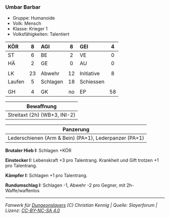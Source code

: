 ### Umbar Barbar

- Gruppe: Humanoide
- Volk: Mensch
- Klasse: Krieger 1
- Volksfähigkeiten: Talentiert

| KÖR    |  8  | AGI      |  8  | GEI        |  4  |
| :----- | :-: | :------- | :-: | :--------- | :-: |
| ST     |  6  | BE       |  2  | VE         |  0  |
| HÄ     |  2  | GE       |  0  | AU         |  0  |
|        |     |          |     |            |     |
| LK     | 23  | Abwehr   | 12  | Initiative |  8  |
| Laufen |  5  | Schlagen | 18  | Schiessen  |     |
|        |     |          |     |            |     |
| GH     |  4  | GK       | no  | EP         | 58  |

|          Bewaffnung          |
| :--------------------------: |
| Streitaxt (2h) (WB+3, INI-2) |

|                       Panzerung                       |
| :---------------------------------------------------: |
| Lederschienen (Arm & Bein) (PA+1), Lederpanzer (PA+1) |

**Brutaler Hieb I:** Schlagen +KÖR

**Einstecker I:** Lebenskraft +3 pro Talentrang. Krankheit und Gift trotzen +1 pro Talentrang.

**Kämpfer I:** Schlagen +1 pro Talentrang.

**Rundumschlag I:** Schlagen -1, Abwehr -2 pro Gegner, mit 2h-Waffe/waffenlos

---

_Fanwerk für [Dungeonslayers](https://www.dungeonslayers.net/) (C) Christian Kennig | Quelle: Slayerforum | Lizenz: [CC-BY-NC-SA 4.0](https://creativecommons.org/licenses/by-nc-sa/4.0/deed.de)_
